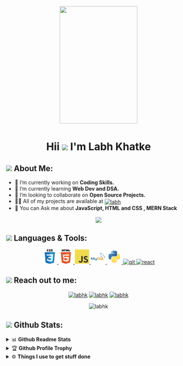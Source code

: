 <h1 align="center"><img  src="https://i.ibb.co/jHzYhXg/63584-coding-wallpaper-1920x1080-wallpaper-collections.jpg" width="65%" height="320px" >
<h1 align="center">Hii <img src="https://media.giphy.com/media/hvRJCLFzcasrR4ia7z/giphy.gif" width="25px"> I'm Labh Khatke</h1></h1>


## <img src="https://media.giphy.com/media/WUlplcMpOCEmTGBtBW/giphy.gif" width="40"> **About Me:**

- 🔭 I’m currently working on **Coding Skills.**
- 🌱 I’m currently learning **Web Dev and DSA.**
- 👯 I’m looking to collaborate on **Open Source Projects.**
- 👨‍💻 All of my projects are available at <a href="https://github.com/Labhk?tab=repositories" target="blank"><img align="center" src="https://raw.githubusercontent.com/rahuldkjain/github-profile-readme-generator/master/src/images/icons/Social/github.svg" alt="labh" height="30" width="40" /></a>
- 💬 You can Ask me about **JavaScript, HTML and CSS , MERN Stack**

<p align="center">
<img align="center" src="https://github-readme-streak-stats.herokuapp.com/?user=labhk&theme=radical&hide_border=true"/>
</p>

## <img src="https://media.giphy.com/media/j2pOGeGYKe2xCCKwfi/giphy.gif" width="40"> **Languages & Tools:**

<p align="center"> 
<a href="https://www.w3schools.com/css/" target="_blank"> <img src="https://raw.githubusercontent.com/devicons/devicon/master/icons/css3/css3-original-wordmark.svg" alt="css3" width="40" height="40"/> </a> </a> <a href="https://www.w3.org/html/" target="_blank"> <img src="https://raw.githubusercontent.com/devicons/devicon/master/icons/html5/html5-original-wordmark.svg" alt="html5" width="40" height="40"/> </a><a href="https://developer.mozilla.org/en-US/docs/Web/JavaScript" target="_blank"> <img src="https://raw.githubusercontent.com/devicons/devicon/master/icons/javascript/javascript-original.svg" alt="javascript" width="40" height="40"/> </a> 	 <a href="https://www.mysql.com/" target="_blank"> <img src="https://raw.githubusercontent.com/devicons/devicon/master/icons/mysql/mysql-original-wordmark.svg" alt="mysql" width="40" height="40"/> </a>
</a><a href="https://www.python.org" target="_blank"> <img src="https://raw.githubusercontent.com/devicons/devicon/master/icons/python/python-original.svg" alt="python" width="40" height="40"/> </a><a href="https://git-scm.com/" target="_blank"><img src="https://cdn.jsdelivr.net/gh/devicons/devicon/icons/git/git-original.svg" alt="git" width="40" height="40"/> </a><a href="https://reactjs.org/" target="_blank"><img src="https://cdn.jsdelivr.net/gh/devicons/devicon/icons/react/react-original.svg" alt="react" width="40" height="40"/> </a>

## <img src="https://media.giphy.com/media/LnQjpWaON8nhr21vNW/giphy.gif" width="40"> **Reach out to me:** ️

<p align="center">
<a href="https://www.linkedin.com/in/labh-khatke-4436b0180/" target="_blank"><img align="center" src="https://img.shields.io/badge/-LinkedIn-0e76a8?style=flat-square&logo=Linkedin&logoColor=white" alt="labhk" /></a>
<a href="https://github.com/labhk" target="_blank"><img align="center" src="https://img.shields.io/badge/Website-3b5998?style=flat-square&logo=google-chrome&logoColor=white" alt="labhk" /></a>
<a href="mailto:labh.k2003@gmail.com" target="_blank"><img align="center" src="https://img.shields.io/badge/-Gmail-EA4335?style=flat-square&logo=Gmail&logoColor=white" alt="labhk" /></a>
<p align="center"> <img src="https://komarev.com/ghpvc/?username=labhk&label=Visitors&color=0088cc&style=flat-square" alt="labhk" /> </p>

## <img src="https://media.giphy.com/media/ZCN6F3FAkwsyOGU2RS/giphy.gif" width="40"> **Github Stats:**

<details>
<summary>📊 <b>Github Readme Stats</b></summary>
<br />
<p align="center">
<a href="https://github.com/labhk">
<img width="430" align="center" src="https://github-readme-stats.vercel.app/api?username=labhk&show_icons=true&theme=radical&count_private=true">
</a>
<a href="https://github.com/labhk/github-readme-stats">
<img align="center" src="https://github-readme-stats.anuraghazra1.vercel.app/api/top-langs/?username=labhk&layout=compact&theme=radical&langs_count=6" />
</a>
</p>
</details>

<details>
<summary>🏆 <b>Github Profile Trophy</b></summary>
<br />
<p align="center">
<a href="https://github.com/ryo-ma/github-profile-trophy">
<img src="https://github-profile-trophy.vercel.app/?username=labhk&column=8&theme=darkhub"/>
</a>
</p>
</details>


<details>
<br />
<summary>⚙️ <b> Things I use to get stuff done</b></summary>
  <ul>
     <li><b>OS:</b> Windows 10 </li>
     <li><b>Laptop: </b> Dell Vostro 14 3000</li>
     <li><b>Browser: </b> Firefox | Chrome</li>
     <li><b>Code Editor:</b> VSCode </li>
     <li><b>To Stay Updated:</b> Twitter | Linkedin </li>
    <br />
</ul>
</details>
